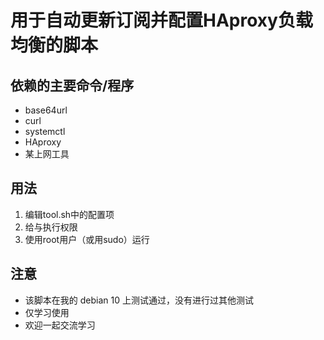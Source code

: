 # 用于自动更新订阅并配置HAproxy负载均衡的脚本
## 依赖的主要命令/程序
* base64url
* curl
* systemctl
* HAproxy
* 某上网工具
## 用法
1. 编辑tool.sh中的配置项
2. 给与执行权限
3. 使用root用户（或用sudo）运行
## 注意
* 该脚本在我的 debian 10 上测试通过，没有进行过其他测试
* 仅学习使用
* 欢迎一起交流学习

